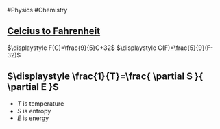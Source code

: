 #Physics #Chemistry 
## [Celcius to Fahrenheit](https://www.desmos.com/calculator/k9md92zkh6)
$\displaystyle F(C)=\frac{9}{5}C+32$
$\displaystyle C(F)=\frac{5}{9}(F-32)$
## $\displaystyle \frac{1}{T}=\frac{ \partial S }{ \partial E }$
* $\displaystyle T$ is temperature
* $\displaystyle S$ is entropy
* $\displaystyle E$ is energy